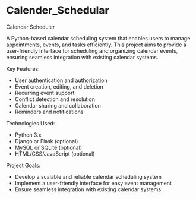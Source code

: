 # Calender_Schedular
Calendar Scheduler

A Python-based calendar scheduling system that enables users to manage appointments, events, and tasks efficiently. This project aims to provide a user-friendly interface for scheduling and organizing calendar events, ensuring seamless integration with existing calendar systems.

Key Features:

- User authentication and authorization
- Event creation, editing, and deletion
- Recurring event support
- Conflict detection and resolution
- Calendar sharing and collaboration
- Reminders and notifications

Technologies Used:

- Python 3.x
- Django or Flask (optional)
- MySQL or SQLite (optional)
- HTML/CSS/JavaScript (optional)

Project Goals:

- Develop a scalable and reliable calendar scheduling system
- Implement a user-friendly interface for easy event management
- Ensure seamless integration with existing calendar systems


